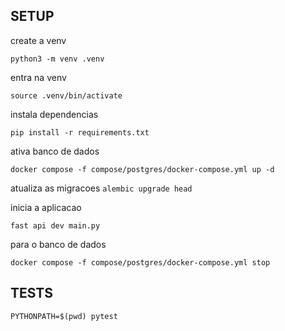 ## SETUP
create a venv

``` python3 -m venv .venv ```

entra na venv

``` source .venv/bin/activate ```

instala dependencias

``` pip install -r requirements.txt ```

ativa banco de dados

``` docker compose -f compose/postgres/docker-compose.yml up -d ```

atualiza as migracoes
```alembic upgrade head```


inicia a aplicacao

``` fast api dev main.py ```

para o banco de dados

``` docker compose -f compose/postgres/docker-compose.yml stop ```


## TESTS

``` PYTHONPATH=$(pwd) pytest ```